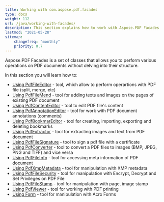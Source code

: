 ```yaml
---
title: Working with com.aspose.pdf.facades
type: docs
weight: 112
url: /java/working-with-facades/
description: This section explains how to work with Aspose.PDF Facades - a toolset for popular operations with PDF.
lastmod: "2021-05-28"
sitemap:
    changefreq: "monthly"
    priority: 0.7
---
```


Aspose.PDF Facades is a set of classes that allows you to perform various operations on PDF documents without delving into their structure.

In this section you will learn how to:

- [Using PdfFileEditor](/pdf/java/pdffileeditor-class/) - tool, which allow to perform operartions with PDF file (split, merge, etc)
- [Using PdfFileMend](/pdf/java/pdffilemend-class/) -  tool for adding texts and images on the pages of existing PDF document
- [Using PdfContentEditor](/pdf/java/pdfcontenteditor-class/) - tool  to edit PDF file's content
- [Using PdfAnnotationEditor](/pdf/java/pdfannotationeditor-class/) - tool for work with PDF document annotations (comments)
- [Using PdfBookmarEditor](/pdf/java/working-with-bookmarks-facades/) - tool for creating, importing, exporting and deleting bookmarks
- [Using PdfExtractor](/pdf/java/pdfextractor-class/)  - tool for extracting images and text from PDF document
- [Using PdfFileSignature](/pdf/java/pdffilesignature-class/) - tool to sign a pdf file with a certificate
- [Using PdfConverter](/pdf/java/pdfconverter-class/) - tool to convert a PDF files to images (BMP, JPEG, PNG and TIFF) and vice versa
- [Using PdfFileInfo](/pdf/java/pdffileinfo-class/) - tool for accessing meta information of PDF document
- [Using PdfXmpMetadata](/pdf/java/pdfxmpmetadata-class/) - tool for manipulation with XMP metadata
- [Using PdfFileSecurity](/pdf/java/pdffilesecurity-class/) - tool for manipulation with Encrypt, Decrypt and Set Privileges on PDF File
- [Using PdfFileStamp](/pdf/java/pdffilestamp-class/) - tool for manipulation with page, image stamp
- [Using PdfViewer](/pdf/java/pdfviewer-class/) - tool for working with PDF printing
- [Using Form](/pdf/java/form-class/) - tool for manipulation with Acro Forms
